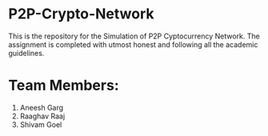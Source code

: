 # P2P-Crypto-Network
This is the repository for the Simulation of P2P Cyptocurrency Network.
The assignment is completed with utmost honest and following all the academic guidelines.

# Team Members:
1. Aneesh Garg
2. Raaghav Raaj
3. Shivam Goel 
